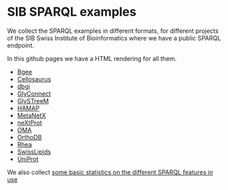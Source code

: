 # SIB SPARQL examples

We collect the SPARQL examples in different formats,
for different projects of the SIB Swiss Institute of Bioinformatics where we
have a public SPARQL endpoint.

In this github pages we have a HTML rendering for all them.

 * [Bgee](./examples/Bgee/)
 * [Cellosaurus](./examples/Cellosaurus)
 * [dbgi](./examples/dbgi/)
 * [GlyConnect](./examples/GlyConnect/)
 * [GlySTreeM](./examples/GlySTreeM)
 * [HAMAP](./examples/HAMAP/)
 * [MetaNetX](./examples/MetaNetX/)
 * [neXtProt](./examples/neXtProt/)
 * [OMA](./examples/OMA/)
 * [OrthoDB](./examples/OrthoDB)
 * [Rhea](./examples/Rhea)
 * [SwissLipids](./examples/SwissLipids)
 * [UniProt](./examples/UniProt/)

We also collect [some basic statistics on the different SPARQL features in use](./examples/algebra-statistics.md)
